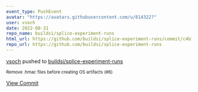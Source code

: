 ```yaml
---
event_type: PushEvent
avatar: "https://avatars.githubusercontent.com/u/814322?"
user: vsoch
date: 2022-08-31
repo_name: buildsi/splice-experiment-runs
html_url: https://github.com/buildsi/splice-experiment-runs/commit/c4b1e13ee78691a45848e7a76016bdc40f5ebbcb
repo_url: https://github.com/buildsi/splice-experiment-runs
---
```


<a href='https://github.com/vsoch' target='_blank'>vsoch</a> pushed to <a href='https://github.com/buildsi/splice-experiment-runs' target='_blank'>buildsi/splice-experiment-runs</a>

<small>Remove .hmac files before creating OS artifacts (#6)</small>

<a href='https://github.com/buildsi/splice-experiment-runs/commit/c4b1e13ee78691a45848e7a76016bdc40f5ebbcb' target='_blank'>View Commit</a>